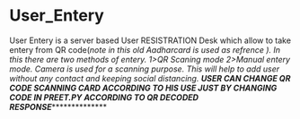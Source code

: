 # User_Entery
User Entery is a server based User RESISTRATION Desk which allow to take entery from QR code(*note in this old Aadharcard is used as refrence ). In this there are two methods of entery. 1>QR Scaning mode 2>Manual entery mode. Camera is used for a scanning purpose. This will help to add user without any contact and keeping social distancing. ********USER CAN CHANGE QR CODE SCANNING CARD ACCORDING TO HIS USE JUST BY CHANGING CODE IN PREET.PY ACCORDING TO QR DECODED RESPONSE***********************
